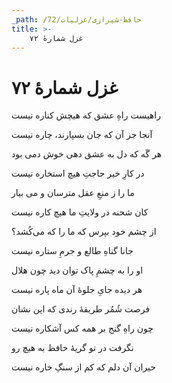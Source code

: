 ```yaml
---
_path: /حافظ-شیرازی/غزلیات/72
title: >-
    غزل شمارهٔ ۷۲
---
```

# غزل شمارهٔ ۷۲

<div class="b" id="bn1"><div class="m1"><p>راهیست راهِ عشق که هیچش کناره نیست</p></div>
<div class="m2"><p>آنجا جز آن که جان بسپارند، چاره نیست</p></div></div>
<div class="b" id="bn2"><div class="m1"><p>هر گَه که دل به عشق دهی خوش دمی بود</p></div>
<div class="m2"><p>در کارِ خیر حاجتِ هیچ استخاره نیست</p></div></div>
<div class="b" id="bn3"><div class="m1"><p>ما را ز منعِ عقل مترسان و می بیار</p></div>
<div class="m2"><p>کان شحنه در ولایتِ ما هیچ کاره نیست</p></div></div>
<div class="b" id="bn4"><div class="m1"><p>از چشم خود بپرس که ما را که می‌کُشد؟</p></div>
<div class="m2"><p>جانا گناهِ طالع و جرمِ ستاره نیست</p></div></div>
<div class="b" id="bn5"><div class="m1"><p>او را به چشمِ پاک توان دید چون هلال</p></div>
<div class="m2"><p>هر دیده جایِ جلوهٔ آن ماه پاره نیست</p></div></div>
<div class="b" id="bn6"><div class="m1"><p>فرصت شُمُر طریقهٔ رندی که این نشان</p></div>
<div class="m2"><p>چون راهِ گنج بر همه کس آشکاره نیست</p></div></div>
<div class="b" id="bn7"><div class="m1"><p>نگرفت در تو گریهٔ حافظ به هیچ رو</p></div>
<div class="m2"><p>حیران آن دلم که کم از سنگِ خاره نیست</p></div></div>
